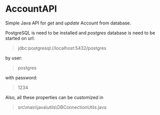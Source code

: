 # AccountAPI

Simple Java API for *get* and *update* Account from database.

PostgreSQL is need to be installed and *postgres* database is need to be started on url:<br>
>jdbc:postgresql://localhost:5432/postgres

by user:
>postgres

with password:
>1234

Also, all these properties can be customized in
>src\main\java\utils\DBConnectionUtils.java
